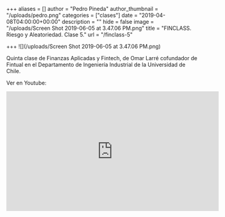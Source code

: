 +++
aliases = []
author = "Pedro Pineda"
author_thumbnail = "/uploads/pedro.png"
categories = ["clases"]
date = "2019-04-08T04:00:00+00:00"
description = ""
hide = false
image = "/uploads/Screen Shot 2019-06-05 at 3.47.06 PM.png"
title = "FINCLASS. Riesgo y Aleatoriedad. Clase 5."
url = "/finclass-5"

+++
![](/uploads/Screen Shot 2019-06-05 at 3.47.06 PM.png)

Quinta clase de Finanzas Aplicadas y Fintech, de Omar Larré cofundador de Fintual en el Departamento de Ingeniería Industrial de la Universidad de Chile.

Ver en Youtube:

<div style="text-align:center">
<iframe width="560" height="315" src="https://www.youtube.com/watch?v=Wk-_xgbCKNg" frameborder="0" allow="accelerometer; autoplay; encrypted-media; gyroscope; picture-in-picture" allowfullscreen></iframe></div>